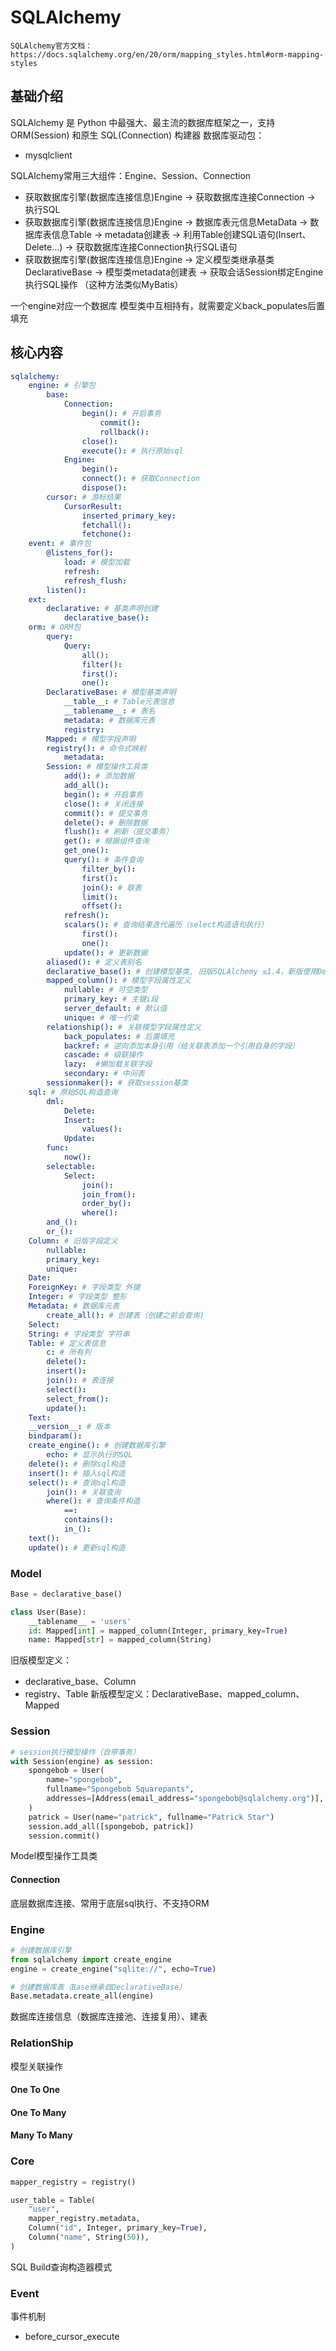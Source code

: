 # SQLAlchemy

`SQLAlchemy官方文档：https://docs.sqlalchemy.org/en/20/orm/mapping_styles.html#orm-mapping-styles`

## 基础介绍


SQLAlchemy 是 Python 中最强大、最主流的数据库框架之一，支持 ORM(Session) 和原生 SQL(Connection) 构建器
数据库驱动包：
- mysqlclient


SQLAlchemy常用三大组件：Engine、Session、Connection
- 获取数据库引擎(数据库连接信息)Engine -> 获取数据库连接Connection -> 执行SQL 
- 获取数据库引擎(数据库连接信息)Engine -> 数据库表元信息MetaData -> 数据库表信息Table -> metadata创建表 -> 利用Table创建SQL语句(Insert、Delete...) -> 获取数据库连接Connection执行SQL语句
- 获取数据库引擎(数据库连接信息)Engine -> 定义模型类继承基类DeclarativeBase -> 模型类metadata创建表 -> 获取会话Session绑定Engine执行SQL操作    （这种方法类似MyBatis）


一个engine对应一个数据库
模型类中互相持有，就需要定义back_populates后置填充


## 核心内容
```yaml
sqlalchemy:
    engine: # 引擎包
        base:
            Connection:
                begin(): # 开启事务
                    commit():
                    rollback():
                close():
                execute(): # 执行原始sql
            Engine:
                begin():
                connect(): # 获取Connection
                dispose():
        cursor: # 游标结果
            CursorResult:
                inserted_primary_key:
                fetchall():
                fetchone():
    event: # 事件包
        @listens_for():
            load: # 模型加载
            refresh:
            refresh_flush:
        listen():
    ext:
        declarative: # 基类声明创建
            declarative_base():
    orm: # ORM包
        query:
            Query:
                all():
                filter():
                first():
                one():
        DeclarativeBase: # 模型基类声明
            __table__: # Table元表信息
            __tablename__: # 表名
            metadata: # 数据库元表
            registry:
        Mapped: # 模型字段声明
        registry(): # 命令式映射
            metadata:
        Session: # 模型操作工具类
            add(): # 添加数据
            add_all():
            begin(): # 开启事务
            close(): # 关闭连接
            commit(): # 提交事务
            delete(): # 删除数据
            flush(): # 刷新（提交事务）
            get(): # 根据组件查询
            get_one():
            query(): # 条件查询
                filter_by():
                first():
                join(): # 联表
                limit():
                offset():
            refresh():
            scalars(): # 查询结果迭代遍历（select构造语句执行）
                first():
                one():
            update(): # 更新数据
        aliased(): # 定义表别名
        declarative_base(): # 创建模型基类, 旧版SQLAlchemy ≤1.4，新版使用DeclarativeBase
        mapped_column(): # 模型字段属性定义
            nullable: # 可空类型
            primary_key: # 主键i段
            server_default: # 默认值
            unique: # 唯一约束
        relationship(): # 关联模型字段属性定义
            back_populates: # 后置填充
            backref: # 逆向添加本身引用（给关联表添加一个引用自身的字段）
            cascade: # 级联操作
            lazy:  #懒加载关联字段
            secondary: # 中间表
        sessionmaker(): # 获取session基类
    sql: # 原始SQL构造查询
        dml:
            Delete:
            Insert:
                values():
            Update:
        func:
            now():
        selectable:
            Select:
                join():
                join_from():
                order_by():
                where():
        and_():
        or_():
    Column: # 旧版字段定义
        nullable:
        primary_key:
        unique:
    Date:
    ForeignKey: # 字段类型 外键
    Integer: # 字段类型 整形
    Metadata: # 数据库元表
        create_all(): # 创建表（创建之前会查询)
    Select:
    String: # 字段类型 字符串
    Table: # 定义表信息
        c: # 所有列
        delete():
        insert():
        join(): # 表连接
        select():
        select_from():
        update():
    Text:
    __version__: # 版本
    bindparam():
    create_engine(): # 创建数据库引擎
        echo: # 显示执行的SQL
    delete(): # 删除sql构造
    insert(): # 插入sql构造
    select(): # 查询sql构造
        join(): # 关联查询
        where(): # 查询条件构造
            ==:
            contains():
            in_():
    text(): 
    update(): # 更新sql构造
```


### Model
```python
Base = declarative_base()

class User(Base):
    __tablename__ = 'users'
    id: Mapped[int] = mapped_column(Integer, primary_key=True)
    name: Mapped[str] = mapped_column(String)
```

旧版模型定义：
- declarative_base、Column
- registry、Table
新版模型定义：DeclarativeBase、mapped_column、Mapped





### Session
```python
# session执行模型操作（自带事务）
with Session(engine) as session:
    spongebob = User(
        name="spongebob",
        fullname="Spongebob Squarepants",
        addresses=[Address(email_address="spongebob@sqlalchemy.org")],
    )
    patrick = User(name="patrick", fullname="Patrick Star")
    session.add_all([spongebob, patrick])
    session.commit()
```

Model模型操作工具类




#### Connection


底层数据库连接、常用于底层sql执行、不支持ORM



### Engine
```python
# 创建数据库引擎
from sqlalchemy import create_engine
engine = create_engine("sqlite://", echo=True)

# 创建数据库表（Base继承自DeclarativeBase）
Base.metadata.create_all(engine)
```

数据库连接信息（数据库连接池、连接复用）、建表



### RelationShip

模型关联操作


#### One To One



#### One To Many


#### Many To Many






### Core
```python
mapper_registry = registry()

user_table = Table(
    "user",
    mapper_registry.metadata,
    Column("id", Integer, primary_key=True),
    Column("name", String(50)),
)
```
SQL Build查询构造器模式



### Event

事件机制


- before_cursor_execute
